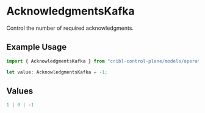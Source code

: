 # AcknowledgmentsKafka

Control the number of required acknowledgments.

## Example Usage

```typescript
import { AcknowledgmentsKafka } from "cribl-control-plane/models/operations";

let value: AcknowledgmentsKafka = -1;
```

## Values

```typescript
1 | 0 | -1
```